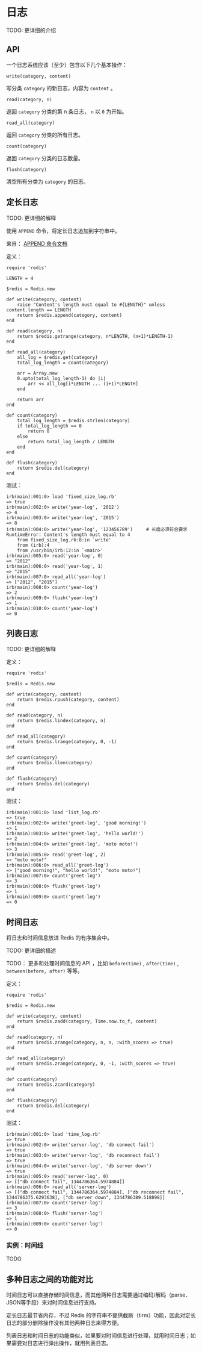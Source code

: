 # 日志

TODO: 更详细的介绍


## API

一个日志系统应该（至少）包含以下几个基本操作：

``write(category, content)``

写分类 ``category`` 的新日志，内容为 ``content`` 。

``read(category, n)``

返回 ``category`` 分类的第 n 条日志， ``n`` 以 ``0`` 为开始。

``read_all(category)``

返回 ``category`` 分类的所有日志。

``count(category)``

返回 ``category`` 分类的日志数量。

``flush(category)``

清空所有分类为 ``category`` 的日志。


## 定长日志

TODO: 更详细的解释

使用 ``APPEND`` 命令，将定长日志追加到字符串中。

来自： [APPEND 命令文档](http://redis.readthedocs.org/en/latest/string/append.html)

定义：

    require 'redis'

    LENGTH = 4

    $redis = Redis.new

    def write(category, content)
        raise "Content's length must equal to #{LENGTH}" unless content.length == LENGTH 
        return $redis.append(category, content)
    end

    def read(category, n)
        return $redis.getrange(category, n*LENGTH, (n+1)*LENGTH-1)
    end

    def read_all(category)
        all_log = $redis.get(category)
        total_log_length = count(category)

        arr = Array.new
        0.upto(total_log_length-1) do |i|
            arr << all_log[i*LENGTH ... (i+1)*LENGTH]
        end
        
        return arr
    end

    def count(category)
        total_log_length = $redis.strlen(category)
        if total_log_length == 0
            return 0
        else
            return total_log_length / LENGTH
        end
    end

    def flush(category)
        return $redis.del(category)
    end

测试：

    irb(main):001:0> load 'fixed_size_log.rb'
    => true
    irb(main):002:0> write('year-log', '2012')
    => 4
    irb(main):003:0> write('year-log', '2015')
    => 8
    irb(main):004:0> write('year-log', '123456789')     # 长度必须符合要求
    RuntimeError: Content's length must equal to 4
        from fixed_size_log.rb:8:in `write'
        from (irb):4
        from /usr/bin/irb:12:in `<main>'
    irb(main):005:0> read('year-log', 0)
    => "2012"
    irb(main):006:0> read('year-log', 1)
    => "2015"
    irb(main):007:0> read_all('year-log')
    => ["2012", "2015"]
    irb(main):008:0> count('year-log')
    => 2
    irb(main):009:0> flush('year-log')
    => 1
    irb(main):010:0> count('year-log')
    => 0


## 列表日志

TODO: 更详细的解释

定义：

    require 'redis'

    $redis = Redis.new

    def write(category, content)
        return $redis.rpush(category, content)
    end

    def read(category, n)
        return $redis.lindex(category, n)
    end

    def read_all(category)
        return $redis.lrange(category, 0, -1)
    end

    def count(category)
        return $redis.llen(category)
    end

    def flush(category)
        return $redis.del(category)
    end

测试：

    irb(main):001:0> load 'list_log.rb'
    => true
    irb(main):002:0> write('greet-log', 'good morning!')
    => 1
    irb(main):003:0> write('greet-log', 'hello world!')
    => 2
    irb(main):004:0> write('greet-log', 'moto moto!')
    => 3
    irb(main):005:0> read('greet-log', 2)
    => "moto moto!"
    irb(main):006:0> read_all('greet-log')
    => ["good morning!", "hello world!", "moto moto!"]
    irb(main):007:0> count('greet-log')
    => 3
    irb(main):008:0> flush('greet-log')
    => 1
    irb(main):009:0> count('greet-log')
    => 0


## 时间日志

将日志和时间信息放进 Redis 的有序集合中。

TODO: 更详细的描述

TODO： 更多和处理时间信息的 API ，比如 ``before(time)`` , ``after(time)`` , ``between(before, after)`` 等等。

定义：

    require 'redis'

    $redis = Redis.new

    def write(category, content)
        return $redis.zadd(category, Time.now.to_f, content)
    end

    def read(category, n)
        return $redis.zrange(category, n, n, :with_scores => true)
    end

    def read_all(category)
        return $redis.zrange(category, 0, -1, :with_scores => true)
    end

    def count(category)
        return $redis.zcard(category)
    end

    def flush(category)
        return $redis.del(category)
    end

测试：

    irb(main):001:0> load 'time_log.rb'
    => true
    irb(main):002:0> write('server-log', 'db connect fail')
    => true
    irb(main):003:0> write('server-log', 'db reconnect fail')
    => true
    irb(main):004:0> write('server-log', 'db server down')
    => true
    irb(main):005:0> read('server-log', 0)
    => [["db connect fail", 1344786364.5974884]]
    irb(main):006:0> read_all('server-log')
    => [["db connect fail", 1344786364.5974884], ["db reconnect fail", 1344786375.6293638], ["db server down", 1344786389.518898]]
    irb(main):007:0> count('server-log')
    => 3
    irb(main):008:0> flush('server-log')
    => 1
    irb(main):009:0> count('server-log')
    => 0


### 实例：时间线

TODO


## 多种日志之间的功能对比

时间日志可以直接存储时间信息，而其他两种日志需要通过编码/解码（parse、JSON等手段）来对时间信息进行支持。

定长日志最节省内存，不过 Redis 的字符串不提供截断（tirm）功能，因此对定长日志的部分删除操作没有其他两种日志来得方便。

列表日志和时间日志的功能类似，如果要对时间信息进行处理，就用时间日志；如果需要对日志进行弹出操作，就用列表日志。
